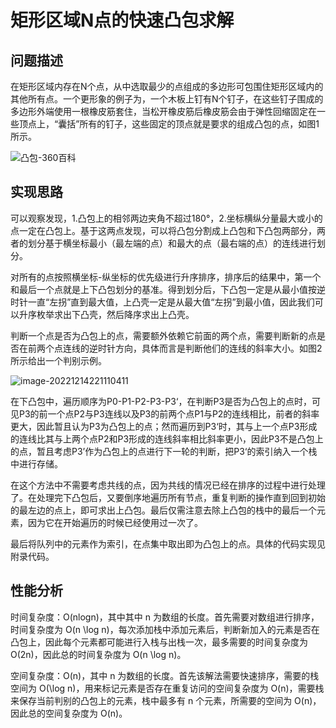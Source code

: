 # 矩形区域N点的快速凸包求解

## 问题描述

在矩形区域内存在N个点，从中选取最少的点组成的多边形可包围住矩形区域内的其他所有点。一个更形象的例子为，一个木板上钉有N个钉子，在这些钉子围成的多边形外端使用一根橡皮筋套住，当松开橡皮筋后橡皮筋会由于弹性回缩固定在一些顶点上，“囊括”所有的钉子，这些固定的顶点就是要求的组成凸包的点，如图1 所示。

![凸包-360百科](https://ts1.cn.mm.bing.net/th/id/R-C.e6733057867ffed630f03e7547c05383?rik=c1R8PLu9fLABZQ&riu=http%3a%2f%2fp8.qhmsg.com%2fdr%2f270_500_%2ft013a462c6794d5644b.png%3fsize%3d258x206&ehk=dQ3YBQDSvpuMlasOy93LKEyG4zZlemqwotAsUK57vJY%3d&risl=&pid=ImgRaw&r=0)

## 实现思路

可以观察发现，1.凸包上的相邻两边夹角不超过180°，2.坐标横纵分量最大或小的点一定在凸包上。基于这两点发现，可以将凸包分割成上凸包和下凸包两部分，两者的划分基于横坐标最小（最左端的点）和最大的点（最右端的点）的连线进行划分。

对所有的点按照横坐标-纵坐标的优先级进行升序排序，排序后的结果中，第一个和最后一个点就是上下凸包划分的基准。得到划分后，下凸包一定是从最小值按逆时针一直“左拐”直到最大值，上凸壳一定是从最大值“左拐”到最小值，因此我们可以升序枚举求出下凸壳，然后降序求出上凸壳。

判断一个点是否为凸包上的点，需要额外依赖它前面的两个点，需要判断新的点是否在前两个点连线的逆时针方向，具体而言是判断他们的连线的斜率大小。如图2 所示给出一个判别示例。

![image-20221214221110411](C:\Users\10706\AppData\Roaming\Typora\typora-user-images\image-20221214221110411.png)

在下凸包中，遍历顺序为P0-P1-P2-P3-P3‘，在判断P3是否为凸包上的点时，可见P3的前一个点P2与P3连线以及P3的前两个点P1与P2的连线相比，前者的斜率更大，因此暂且认为P3为凸包上的点；然而遍历到P3‘时，其与上一个点P3形成的连线比其与上两个点P2和P3形成的连线斜率相比斜率更小，因此P3不是凸包上的点，暂且考虑P3’作为凸包上的点进行下一轮的判断，把P3‘的索引纳入一个栈中进行存储。

在这个方法中不需要考虑共线的点，因为共线的情况已经在排序的过程中进行处理了。在处理完下凸包后，又要倒序地遍历所有节点，重复判断的操作直到回到初始的最左边的点上，即可求出上凸包。最后仅需注意去除上凸包的栈中的最后一个元素，因为它在开始遍历的时候已经使用过一次了。

最后将队列中的元素作为索引，在点集中取出即为凸包上的点。具体的代码实现见附录代码。

## 性能分析

时间复杂度：O(nlogn)，其中其中 n 为数组的长度。首先需要对数组进行排序，时间复杂度为 O(n \log n)，每次添加栈中添加元素后，判断新加入的元素是否在凸包上，因此每个元素都可能进行入栈与出栈一次，最多需要的时间复杂度为 O(2n)，因此总的时间复杂度为 O(n \log n)。

空间复杂度：O(n)，其中 n 为数组的长度。首先该解法需要快速排序，需要的栈空间为 O(\log n)，用来标记元素是否存在重复访问的空间复杂度为 O(n)，需要栈来保存当前判别的凸包上的元素，栈中最多有 n 个元素，所需要的空间为 O(n)，因此总的空间复杂度为 O(n)。

